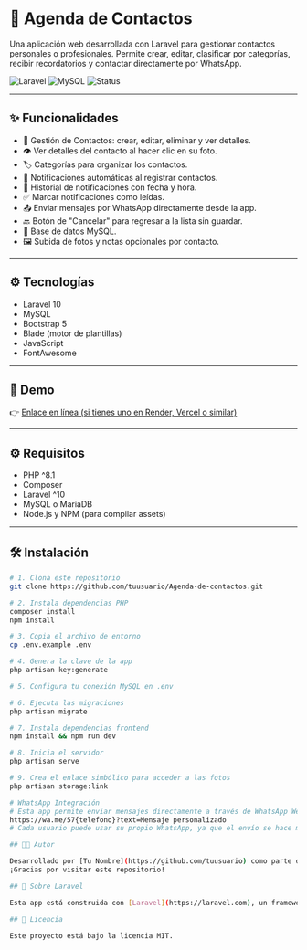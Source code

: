 # 📒 Agenda de Contactos

Una aplicación web desarrollada con Laravel para gestionar contactos personales o profesionales. Permite crear, editar, clasificar por categorías, recibir recordatorios y contactar directamente por WhatsApp.

![Laravel](https://img.shields.io/badge/Built%20With-Laravel-red?style=for-the-badge&logo=laravel)
![MySQL](https://img.shields.io/badge/Database-MySQL-blue?style=for-the-badge&logo=mysql)
![Status](https://img.shields.io/badge/Status-Activo-brightgreen?style=for-the-badge)

---

## ✨ Funcionalidades

- 📇 Gestión de Contactos: crear, editar, eliminar y ver detalles.
- 👁️ Ver detalles del contacto al hacer clic en su foto.
- 🏷️ Categorías para organizar los contactos.
- 🔔 Notificaciones automáticas al registrar contactos.
- 📅 Historial de notificaciones con fecha y hora.
- ✅ Marcar notificaciones como leídas.
- 📤 Enviar mensajes por WhatsApp directamente desde la app.
- 🔙 Botón de "Cancelar" para regresar a la lista sin guardar.
- 💾 Base de datos MySQL.
- 🖼️ Subida de fotos y notas opcionales por contacto.

---

## ⚙️ Tecnologías

- Laravel 10
- MySQL
- Bootstrap 5
- Blade (motor de plantillas)
- JavaScript
- FontAwesome

---

## 🚀 Demo

👉 [Enlace en línea (si tienes uno en Render, Vercel o similar)](https://ejemplo.com)

---

## ⚙️ Requisitos

- PHP ^8.1
- Composer
- Laravel ^10
- MySQL o MariaDB
- Node.js y NPM (para compilar assets)

---

## 🛠 Instalación

```bash
# 1. Clona este repositorio
git clone https://github.com/tuusuario/Agenda-de-contactos.git

# 2. Instala dependencias PHP
composer install
npm install

# 3. Copia el archivo de entorno
cp .env.example .env

# 4. Genera la clave de la app
php artisan key:generate

# 5. Configura tu conexión MySQL en .env

# 6. Ejecuta las migraciones
php artisan migrate

# 7. Instala dependencias frontend
npm install && npm run dev

# 8. Inicia el servidor
php artisan serve

# 9. Crea el enlace simbólico para acceder a las fotos
php artisan storage:link

# WhatsApp Integración
# Esta app permite enviar mensajes directamente a través de WhatsApp Web usando:
https://wa.me/57{telefono}?text=Mensaje personalizado
# Cada usuario puede usar su propio WhatsApp, ya que el envío se hace mediante una ventana nueva en el navegador.

## 👨‍💻 Autor

Desarrollado por [Tu Nombre](https://github.com/tuusuario) como parte de mi portafolio profesional.  
¡Gracias por visitar este repositorio!

## 🧱 Sobre Laravel

Esta app está construida con [Laravel](https://laravel.com), un framework PHP elegante y robusto.

## 📝 Licencia

Este proyecto está bajo la licencia MIT.
